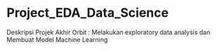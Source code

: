 # Project_EDA_Data_Science
Deskripsi Projek Akhir Orbit : Melakukan exploratory data analysis dan Membuat Model Machine Learning
